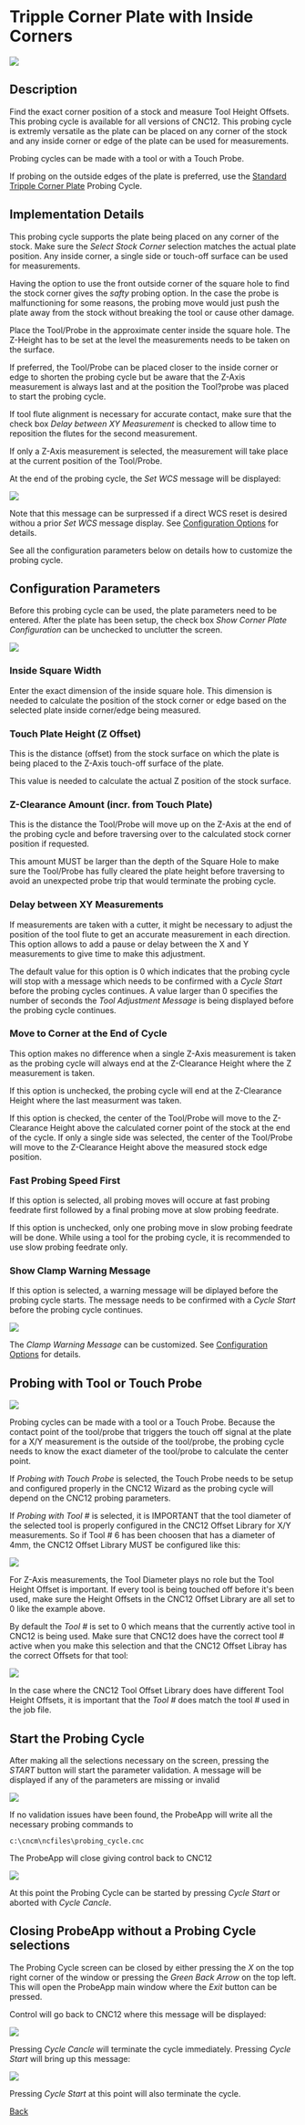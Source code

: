 # Tripple Corner Plate with Inside Corners

![](/images/pa019.PNG)

## Description
Find the exact corner position of a stock and measure Tool Height Offsets. This probing cycle is available for all versions of CNC12.
This probing cycle is extremly versatile as the plate can be placed on any corner of the stock and any inside corner or edge of the plate can be used for measurements.

Probing cycles can be made with a tool or with a Touch Probe. 

If probing on the outside edges of the plate is preferred, use the [Standard Tripple Corner Plate](CornerPlate.md) Probing Cycle. 

## Implementation Details
This probing cycle supports the plate being placed on any corner of the stock. Make sure the *Select Stock Corner* selection matches the actual plate position.
Any inside corner, a single side or touch-off surface can be used for measurements.

Having the option to use the front outside corner of the square hole to find the stock corner gives the *safty* probing option.
In the case the probe is malfunctioning for some reasons, the probing move would just push the plate away from the stock without breaking the tool or cause other damage.

Place the Tool/Probe in the approximate center inside the square hole.
The Z-Height has to be set at the level the measurements needs to be taken on the surface.

If preferred, the Tool/Probe can be placed closer to the inside corner or edge to shorten the probing cycle but be aware that the Z-Axis measurement is always last and at the position the Tool?probe was placed to start the probing cycle.
 
If tool flute alignment is necessary for accurate contact, make sure that the check box *Delay between XY Measurement* is checked to allow time to reposition the flutes for the second measurement.

If only a Z-Axis measurement is selected, the measurement will take place at the current position of the Tool/Probe. 

At the end of the probing cycle, the *Set WCS* message will be displayed:

![](/images/pa042.PNG)

Note that this message can be surpressed if a direct WCS reset is desired withou a prior *Set WCS* message display.
See [Configuration Options](configuration.md) for details.

See all the configuration parameters below on details how to customize the probing cycle. 


## Configuration Parameters
Before this probing cycle can be used, the plate parameters need to be entered.
After the plate has been setup, the check box *Show Corner Plate Configuration* can be unchecked to unclutter the screen.

![](/images/pa051.PNG)


### Inside Square Width
Enter the exact dimension of the inside square hole. 
This dimension is needed to calculate the position of the stock corner or edge based on the selected plate inside corner/edge being measured.
 
### Touch Plate Height (Z Offset)
This is the distance (offset) from the stock surface on which the plate is being placed to the Z-Axis touch-off surface of the plate. 

This value is needed to calculate the actual Z position of the stock surface.

### Z-Clearance Amount (incr. from Touch Plate)
This is the distance the Tool/Probe will move up on the Z-Axis at the end of the probing cycle and before traversing over to the calculated stock corner position if requested.

This amount MUST be larger than the depth of the Square Hole to make sure the Tool/Probe has fully cleared the plate height before traversing to avoid an unexpected probe trip that would terminate the probing cycle.

### Delay between XY Measurements
If measurements are taken with a cutter, it might be necessary to adjust the position of the tool flute to get an accurate measurement in each direction.
This option allows to add a pause or delay between the X and Y measurements to give time to make this adjustment.

The default value for this option is 0 which indicates that the probing cycle will stop with a message which needs to be confirmed with a *Cycle Start* before the probing cycles continues.
A value larger than 0 specifies the number of seconds the *Tool Adjustment Message* is being displayed before the probing cycle continues.


### Move to Corner at the End of Cycle
This option makes no difference when a single Z-Axis measurement is taken as the probing cycle will always end at the Z-Clearance Height where the Z measurement is taken.

If this option is unchecked, the probing cycle will end at the Z-Clearance Height where the last measurment was taken.

If this option is checked, the center of the Tool/Probe will move to the Z-Clearance Height above the calculated corner point of the stock at the end of the cycle.
If only a single side was selected, the center of the Tool/Probe will move to the Z-Clearance Height above the measured stock edge position.


### Fast Probing Speed First
If this option is selected, all probing moves will occure at fast probing feedrate first followed by a final probing move at slow probing feedrate.

If this option is unchecked, only one probing move in slow probing feedrate will be done. 
While using a tool for the probing cycle, it is recommended to use slow probing feedrate only.


### Show Clamp Warning Message
If this option is selected, a warning message will be diplayed before the probing cycle starts. 
The message needs to be confirmed with a *Cycle Start* before the probing cycle continues.

![](/images/pa043.PNG)

The *Clamp Warning Message* can be customized. See [Configuration Options](configuration.md) for details.


## Probing with Tool or Touch Probe

![](/images/pa044.PNG)

Probing cycles can be made with a tool or a Touch Probe.
Because the contact point of the tool/probe that triggers the touch off signal at the plate for a X/Y measurement is the outside of the tool/probe, the probing cycle needs to know the exact diameter of the tool/probe to calculate the center point.

If *Probing with Touch Probe* is selected, the Touch Probe needs to be setup and configured properly in the CNC12 Wizard as the probing cycle will depend on the CNC12 probing parameters.

If *Probing with Tool #* is selected, it is IMPORTANT that the tool diameter of the selected tool is properly configured in the CNC12 Offset Library for X/Y measurements. 
So if Tool # 6 has been choosen that has a diameter of 4mm, the CNC12 Offset Library MUST be configured like this:

![](/images/pa049.PNG)

For Z-Axis measurements, the Tool Diameter plays no role but the Tool Height Offset is important. 
If every tool is being touched off before it's been used, make sure the Height Offsets in the CNC12 Offset Library are all set to 0 like the example above.

By default the *Tool #* is set to 0 which means that the currently active tool in CNC12 is being used.
Make sure that CNC12 does have the correct tool # active when you make this selection and that the CNC12 Offset Libray has the correct Offsets for that tool:

![](/images/pa045.PNG)

In the case where the CNC12 Tool Offset Library does have different Tool Height Offsets, it is important that the *Tool #* does match the tool # used in the job file.


## Start the Probing Cycle
After making all the selections necessary on the screen, pressing the *START* button will start the parameter validation.
A message will be displayed if any of the parameters are missing or invalid

![](/images/pa050.PNG)

If no validation issues have been found, the ProbeApp will write all the necessary probing commands to
```
c:\cncm\ncfiles\probing_cycle.cnc
```
The ProbeApp will close giving control back to CNC12

![](/images/pa024.PNG)

At this point the Probing Cycle can be started by pressing *Cycle Start* or aborted with *Cycle Cancle*.

## Closing ProbeApp without a Probing Cycle selections
The Probing Cycle screen can be closed by either pressing the *X* on the top right corner of the window or pressing the *Green Back Arrow* on the top left.
This will open the ProbeApp main window where the *Exit* button can be pressed.

Control will go back to CNC12 where this message will be displayed:

![](/images/pa024.PNG)

Pressing *Cycle Cancle* will terminate the cycle immediately. Pressing *Cycle Start* will bring up this message:

![](/images/pa025.PNG)

Pressing *Cycle Start* at this point will also terminate the cycle.



[Back](index.md)


